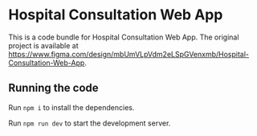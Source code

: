 
  # Hospital Consultation Web App

  This is a code bundle for Hospital Consultation Web App. The original project is available at https://www.figma.com/design/mbUmVLpVdm2eLSpGVenxmb/Hospital-Consultation-Web-App.

  ## Running the code

  Run `npm i` to install the dependencies.

  Run `npm run dev` to start the development server.
  